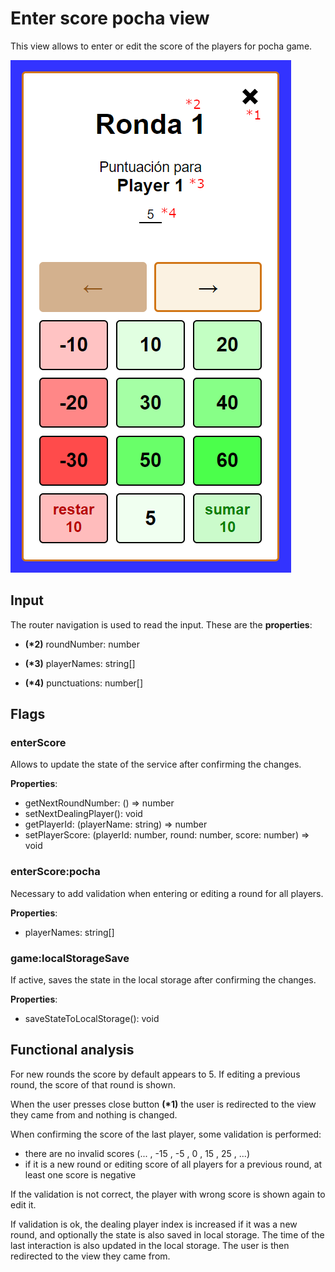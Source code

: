 # Enter score pocha view

This view allows to enter or edit the score of the players for pocha game.

![enter score pocha](./images/enter_score_pocha.png)

## Input

The router navigation is used to read the input. These are the **properties**:

- **(\*2)** roundNumber: number

- **(\*3)** playerNames: string[]

- **(\*4)** punctuations: number[]

## Flags

### enterScore

Allows to update the state of the service after confirming the changes.

**Properties**:

- getNextRoundNumber: () => number
- setNextDealingPlayer(): void
- getPlayerId: (playerName: string) => number
- setPlayerScore: (playerId: number, round: number, score: number) => void

### enterScore:pocha

Necessary to add validation when entering or editing a round for all players.

**Properties**:

- playerNames: string[]

### game:localStorageSave

If active, saves the state in the local storage after confirming the changes.

**Properties**:

- saveStateToLocalStorage(): void

## Functional analysis

For new rounds the score by default appears to 5. If editing a previous round, the score of that round is shown.

When the user presses close button **(\*1)** the user is redirected to the view they came from and nothing is changed.

When confirming the score of the last player, some validation is performed:

- there are no invalid scores (... , -15 , -5 , 0 , 15 , 25 , ...)
- if it is a new round or editing score of all players for a previous round, at least one score is negative

If the validation is not correct, the player with wrong score is shown again to edit it.

If validation is ok, the dealing player index is increased if it was a new round, and optionally the state is also saved in local storage. The time of the last interaction is also updated in the local storage. The user is then redirected to the view they came from.
